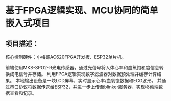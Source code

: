 # 基于FPGA逻辑实现、MCU协同的简单嵌入式项目

## 项目描述：
核心控制硬件：小梅哥AC620FPGA开发板、ESP32单片机。

前端使用MKS-SPO2-R光电传感器，通过光信号将人体心率和血氧饱和度信息转换成电信号并存储。
利用FPGA逻辑实现数字滤波器对数据预处理并缓存计算结果。
本地输出设备是一块LCD屏幕，实时显示心率/血氧饱数据和ECG波形。
并通过串口协议将数据传送给ESP32，并进一步上传至blinker服务器，实现移动端数据查看和记录。
